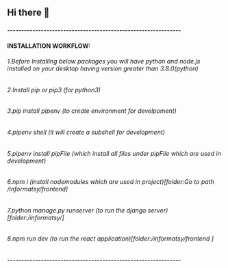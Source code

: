 ## Hi there 👋
#### --------------------------------------------------------------
####       INSTALLATION WORKFLOW:
###### 1.Before Installing below packages you will have python and node.js installed on your desktop having version greater than 3.8.0(python)
###### 2.Install pip or pip3 (for python3)
###### 3.pip install pipenv (to create environment for develpoment)
###### 4.pipenv shell (it will create a subshell for development)
###### 5.pipenv install pipFile (which install all files under pipFile which are used in development)
###### 6.npm i (install nodemodules which are used in project)[folder:Go to path /informatsy/frontend]
###### 7.python manage.py runserver (to run the django server)[folder:/informatsy/]
###### 8.npm run dev (to run the react application)[folder:/informatsy/frontend ]
#### --------------------------------------------------------------

<!--
**informatsy/informatsy** is a ✨ _special_ ✨ repository because its `README.md` (this file) appears on your GitHub profile.

Here are some ideas to get you started:

- 🔭 I’m currently working on ...
- 🌱 I’m currently learning ...
- 👯 I’m looking to collaborate on ...
- 🤔 I’m looking for help with ...
- 💬 Ask me about ...
- 📫 How to reach me: ...
- 😄 Pronouns: ...
- ⚡ Fun fact: ...
-->
